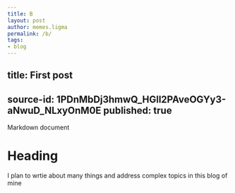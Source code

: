 ```yaml
---
title: B
layout: post
author: memes.ligma
permalink: /b/
tags:
- blog
---
```

title: First post
---
source-id: 1PDnMbDj3hmwQ_HGll2PAveOGYy3-aNwuD_NLxyOnM0E
published: true
---
Markdown document

# Heading

I plan to wrtie about many things and address complex topics in this blog of mine

